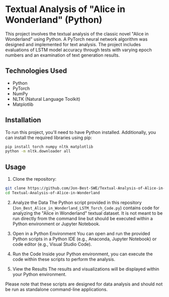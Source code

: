 # Textual Analysis of "Alice in Wonderland" (Python)
This project involves the textual analysis of the classic novel "Alice in Wonderland" using Python. A PyTorch neural network algorithm was designed and implemented for text analysis. The project includes evaluations of LSTM model accuracy through tests with varying epoch numbers and an examination of text generation results.

## Technologies Used
- Python
- PyTorch
- NumPy
- NLTK (Natural Language Toolkit)
- Matplotlib

## Installation
To run this project, you'll need to have Python installed. Additionally, you can install the required libraries using pip:

```bash
pip install torch numpy nltk matplotlib
python -m nltk.downloader all
```

## Usage
1. Clone the repository:
```bash
git clone https://github.com/Jon-Best-SWE/Textual-Analysis-of-Alice-in-Wonderland.git
cd Textual-Analysis-of-Alice-in-Wonderland
```

2. Analyze the Data
The Python script provided in this repository (`Jon_Best_Alice_in_Wonderland_LSTM_Torch_Code.py`) contains code for analyzing the "Alice in Wonderland" textual dataset. It is not meant to be run directly from the command line but should be executed within a Python environment or Jupyter Notebook.

3. Open in a Python Environment
You can open and run the provided Python scripts in a Python IDE (e.g., Anaconda, Jupyter Notebook) or code editor (e.g., Visual Studio Code).

4. Run the Code
Inside your Python environment, you can execute the code within these scripts to perform the analysis.

5. View the Results
The results and visualizations will be displayed within your Python environment.

Please note that these scripts are designed for data analysis and should not be run as standalone command-line applications.
